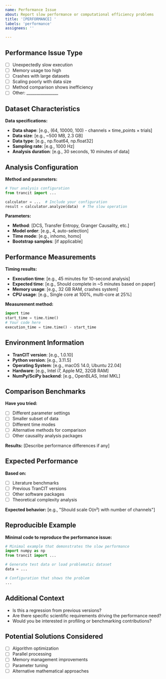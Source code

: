 ```yaml
---
name: Performance Issue
about: Report slow performance or computational efficiency problems
title: '[PERFORMANCE] '
labels: 'performance'
assignees: ''

---
```


## Performance Issue Type

- [ ] Unexpectedly slow execution
- [ ] Memory usage too high
- [ ] Crashes with large datasets
- [ ] Scaling poorly with data size
- [ ] Method comparison shows inefficiency
- [ ] Other: ________________

## Dataset Characteristics

**Data specifications:**

- **Data shape**: [e.g., (64, 10000, 100) - channels × time_points × trials]
- **Data size**: [e.g., ~500 MB, 2.3 GB]
- **Data type**: [e.g., np.float64, np.float32]
- **Sampling rate**: [e.g., 1000 Hz]
- **Analysis duration**: [e.g., 30 seconds, 10 minutes of data]

## Analysis Configuration

**Method and parameters:**

```python
# Your analysis configuration
from trancit import ...

calculator = ...  # Include your configuration
result = calculator.analyze(data)  # The slow operation
```

**Parameters:**

- **Method**: [DCS, Transfer Entropy, Granger Causality, etc.]
- **Model order**: [e.g., 4, auto-selection]
- **Time mode**: [e.g., inhomo, homo]
- **Bootstrap samples**: [if applicable]

## Performance Measurements

**Timing results:**

- **Execution time**: [e.g., 45 minutes for 10-second analysis]
- **Expected time**: [e.g., Should complete in ~5 minutes based on paper]
- **Memory usage**: [e.g., 32 GB RAM, crashes system]
- **CPU usage**: [e.g., Single core at 100%, multi-core at 25%]

**Measurement method:**

```python
import time
start_time = time.time()
# Your code here
execution_time = time.time() - start_time
```

## Environment Information

- **TranCIT version**: [e.g., 1.0.10]
- **Python version**: [e.g., 3.11.5]
- **Operating System**: [e.g., macOS 14.0, Ubuntu 22.04]
- **Hardware**: [e.g., Intel i7, Apple M2, 32GB RAM]
- **NumPy/SciPy backend**: [e.g., OpenBLAS, Intel MKL]

## Comparison Benchmarks

**Have you tried:**

- [ ] Different parameter settings
- [ ] Smaller subset of data
- [ ] Different time modes
- [ ] Alternative methods for comparison
- [ ] Other causality analysis packages

**Results:** [Describe performance differences if any]

## Expected Performance

**Based on:**

- [ ] Literature benchmarks
- [ ] Previous TranCIT versions
- [ ] Other software packages
- [ ] Theoretical complexity analysis

**Expected behavior:** [e.g., "Should scale O(n²) with number of channels"]

## Reproducible Example

**Minimal code to reproduce the performance issue:**

```python
# Minimal example that demonstrates the slow performance
import numpy as np
from trancit import ...

# Generate test data or load problematic dataset
data = ...

# Configuration that shows the problem
...
```

## Additional Context

- Is this a regression from previous versions?
- Are there specific scientific requirements driving the performance need?
- Would you be interested in profiling or benchmarking contributions?

## Potential Solutions Considered

- [ ] Algorithm optimization
- [ ] Parallel processing
- [ ] Memory management improvements
- [ ] Parameter tuning
- [ ] Alternative mathematical approaches
